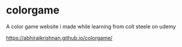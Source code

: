 # colorgame
A color game website i made while learning from  colt steele on udemy

https://abhirajkrishnan.github.io/colorgame/
